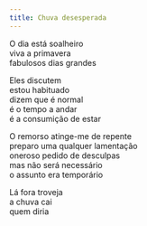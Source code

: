 ```yaml
---
title: Chuva desesperada
---
```


O dia está soalheiro  
viva a primavera  
fabulosos dias grandes  
 
Eles discutem  
estou habituado  
dizem que é normal  
é o tempo a andar  
é a consumição de estar  

O remorso atinge-me de repente  
preparo uma qualquer lamentação  
oneroso pedido de desculpas  
mas não será necessário  
o assunto era temporário  

Lá fora troveja  
a chuva cai  
quem diria  